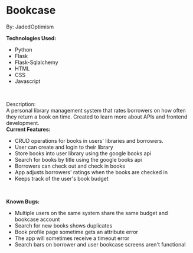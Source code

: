 # Bookcase 
By: JadedOptimism 

<b>Technologies Used:</b>
<ul>
<li>Python</li>
<li>Flask</li>
<li>Flask-Sqlalchemy</li>
<li>HTML</li>
<li>CSS</li>
<li>Javascript</li> 
</ul><br>

Description:  
A personal library management system that rates borrowers on how often they return a book on time. 
Created to learn more about APIs and frontend development.   
<b>Current Features:</b> 
  <ul>
    <li>CRUD operations for books in users' libraries and borrowers.</li>
    <li>User can create and login to their library</li>
    <li>Store books into user library using the google books api</li>  
    <li>Search for books by title using the google books api</li>     
    <li>Borrowers can check out and check in books</li>   
    <li>App adjusts borrowers' ratings when the books are checked in</li>   
    <li>Keeps track of the user's book budget</li>     
  </ul><br>  


<b>Known Bugs:</b>
<ul>
<li>Multiple users on the same system share the same budget and bookcase account</li>
<li>Search for new books shows duplicates</li>
<li>Book profile page sometime gets an attribute error</li>
<li>The app will sometimes receive a timeout error</li>
<li>Search bars on borrower and user bookcase screens aren't functional</li>
</ul>

  

